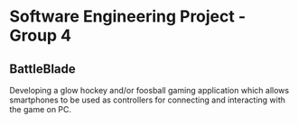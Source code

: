 # Software Engineering Project - Group 4

## BattleBlade

Developing a glow hockey and/or foosball gaming application which allows smartphones to be used as controllers for connecting and interacting with the game on PC.
